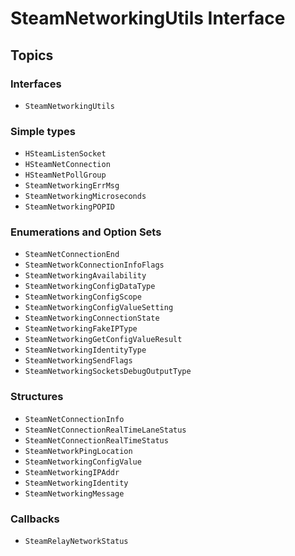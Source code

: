 # SteamNetworkingUtils Interface

## Topics

### Interfaces
- ``SteamNetworkingUtils``

### Simple types
- ``HSteamListenSocket``
- ``HSteamNetConnection``
- ``HSteamNetPollGroup``
- ``SteamNetworkingErrMsg``
- ``SteamNetworkingMicroseconds``
- ``SteamNetworkingPOPID``

### Enumerations and Option Sets
- ``SteamNetConnectionEnd``
- ``SteamNetworkConnectionInfoFlags``
- ``SteamNetworkingAvailability``
- ``SteamNetworkingConfigDataType``
- ``SteamNetworkingConfigScope``
- ``SteamNetworkingConfigValueSetting``
- ``SteamNetworkingConnectionState``
- ``SteamNetworkingFakeIPType``
- ``SteamNetworkingGetConfigValueResult``
- ``SteamNetworkingIdentityType``
- ``SteamNetworkingSendFlags``
- ``SteamNetworkingSocketsDebugOutputType``

### Structures
- ``SteamNetConnectionInfo``
- ``SteamNetConnectionRealTimeLaneStatus``
- ``SteamNetConnectionRealTimeStatus``
- ``SteamNetworkPingLocation``
- ``SteamNetworkingConfigValue``
- ``SteamNetworkingIPAddr``
- ``SteamNetworkingIdentity``
- ``SteamNetworkingMessage``

### Callbacks
- ``SteamRelayNetworkStatus``
